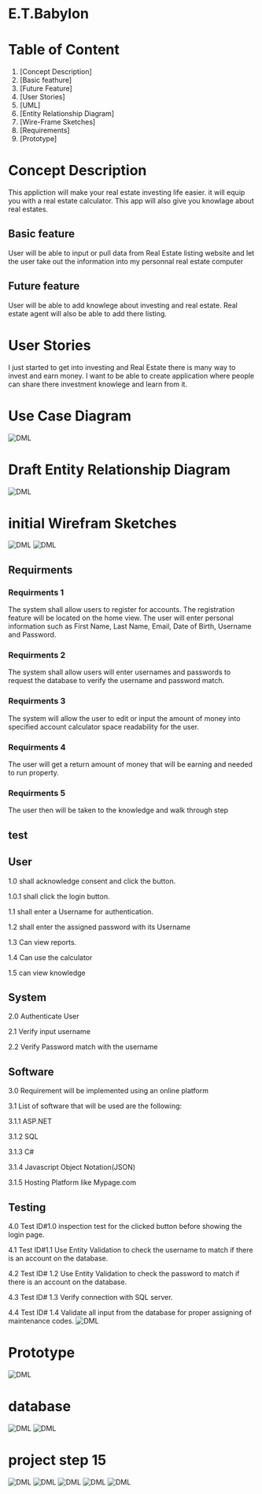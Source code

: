 # E.T.Babylon
# Table of Content

1.  [Concept Description]
2.  [Basic feathure]
3.  [Future Feature]
4.  [User Stories]
5.  [UML]
6.  [Entity Relationship Diagram]
7.  [Wire-Frame Sketches]
8.  [Requirements]
9. [Prototype]
 
#  Concept Description

This appliction will make your real estate investing life easier. it will equip you with a real estate calculator. This app will also give you knowlage about real estates.


## Basic feature
User will be able to input or pull data from Real Estate listing website and let the user take out the information into my personnal real estate computer 


## Future feature
User will be able to add knowlege about investing and real estate. Real estate agent will also be able to add there listing.
#  User Stories
I just started to get into investing and Real Estate there is many way to invest and earn money. I want to be able to create application where people can share there investment knowlege and learn from it.
# Use Case Diagram
![DML](assets/DML.png)
# Draft Entity Relationship Diagram
![DML](assets/Annotation%202020-03-25%20220443.png)
# initial Wirefram Sketches
![DML](assets/IMG_4062.jpg)
![DML](assets/IMG_4061.jpg)


## Requirments

### Requirments 1
The system shall allow users to register for accounts. The registration feature will be located on the home view. The user will enter personal information such as First Name, Last Name, Email, Date of Birth, Username and Password.

### Requirments 2
The system shall allow users will enter usernames and passwords to request the database to verify the username and password match.

### Requirments 3
The system will allow the user to edit or input the amount of money into specified account calculator space readability for the user.

### Requirments 4
The user will get a return amount of money that will be earning and needed to run property.

### Requirments 5
The user then will be taken to the knowledge and walk through step  

## test

## User

1.0 shall acknowledge consent and click the button.

1.0.1 shall click the login button.

1.1 shall enter a Username for authentication.

1.2 shall enter the assigned password with its Username

1.3 Can view reports.

1.4 Can use the calculator

1.5 can view knowledge

## System

2.0 Authenticate User

2.1 Verify input username

2.2 Verify Password match with the username

## Software

3.0 Requirement will be implemented using an online platform

3.1 List of software that will be used are the following:

3.1.1 ASP.NET

3.1.2 SQL

3.1.3 C#

3.1.4 Javascript Object Notation(JSON)

3.1.5 Hosting Platform like Mypage.com

## Testing

4.0 Test ID#1.0 inspection test for the clicked button before showing the login page.

4.1 Test ID#1.1 Use Entity Validation to check the username to match if there is an account on the database.

4.2 Test ID# 1.2 Use Entity Validation to check the password to match if there is an account on the database.

4.3 Test ID# 1.3 Verify connection with SQL server.

4.4 Test ID# 1.4 Validate all input from the database for proper assigning of maintenance codes.
![DML](assets/RTM.png)
# Prototype
![DML](assets/1.png)
# database
![DML](assets/project%20step12.png)
![DML](assets/projectstep%2012.1.png)
# project step 15
![DML](assets/day2.png)
![DML](assets/day4.png)
![DML](assets/day5.png)
![DML](assets/day6.png)
![DML](assets/sprintchart.png)



